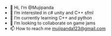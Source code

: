 - 👋 Hi, I’m @Mujipanda
- 👀 I’m interested in c# unity and C++ sfml 
- 🌱 I’m currently learning C++ and python
- 💞️ I’m looking to collaborate on game jams
- 📫 How to reach me mujipanda123@gmail.com

<!---
Mujipanda/Mujipanda is a ✨ special ✨ repository because its `README.md` (this file) appears on your GitHub profile.
You can click the Preview link to take a look at your changes.
--->
